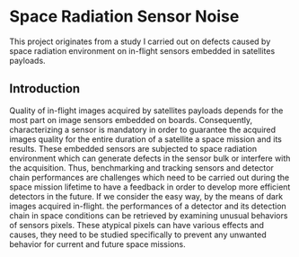 # Space Radiation Sensor Noise

This project originates from a study I carried out on defects caused by space
radiation environment on in-flight sensors embedded in satellites payloads.

## Introduction

Quality of in-flight images acquired by satellites payloads depends for the most part on image sensors embedded on boards. Consequently, characterizing a sensor is mandatory in order to guarantee the acquired images quality for the entire duration of a satellite a space mission and its results. These embedded sensors are subjected to space radiation environment which can generate defects in the sensor bulk or interfere with the acquisition. Thus, benchmarking and tracking sensors and detector chain performances are challenges which need to be carried out during the space mission lifetime to have a feedback in order to develop more efficient detectors in the future. If we consider the easy way, by the means of dark images acquired in-flight. the performances of a detector and its detection chain in space conditions can be retrieved by examining unusual behaviors of sensors pixels. These atypical pixels can have various effects and causes, they need to be studied specifically to prevent any unwanted behavior for current and future space missions.
